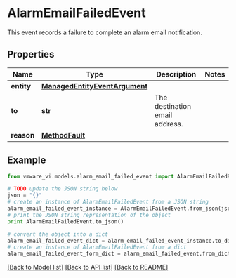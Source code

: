 # AlarmEmailFailedEvent

This event records a failure to complete an alarm email notification. 

## Properties
Name | Type | Description | Notes
------------ | ------------- | ------------- | -------------
**entity** | [**ManagedEntityEventArgument**](ManagedEntityEventArgument.md) |  | 
**to** | **str** | The destination email address.  | 
**reason** | [**MethodFault**](MethodFault.md) |  | 

## Example

```python
from vmware_vi.models.alarm_email_failed_event import AlarmEmailFailedEvent

# TODO update the JSON string below
json = "{}"
# create an instance of AlarmEmailFailedEvent from a JSON string
alarm_email_failed_event_instance = AlarmEmailFailedEvent.from_json(json)
# print the JSON string representation of the object
print AlarmEmailFailedEvent.to_json()

# convert the object into a dict
alarm_email_failed_event_dict = alarm_email_failed_event_instance.to_dict()
# create an instance of AlarmEmailFailedEvent from a dict
alarm_email_failed_event_form_dict = alarm_email_failed_event.from_dict(alarm_email_failed_event_dict)
```
[[Back to Model list]](../README.md#documentation-for-models) [[Back to API list]](../README.md#documentation-for-api-endpoints) [[Back to README]](../README.md)


